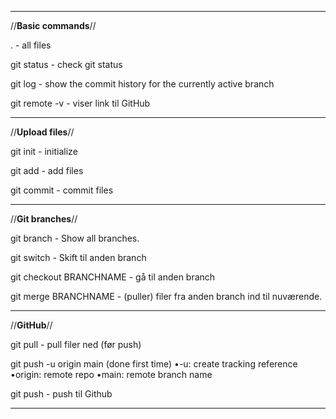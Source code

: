 _____________________________________

//**Basic commands**//

. - all files

git status - check git status

git log - show the commit history for the currently active branch

git remote -v - viser link til GitHub

_____________________________________

//**Upload files**//

git init - initialize

git add - add files

git commit - commit files

_____________________________________

//**Git branches**//

git branch - Show all branches.

git switch - Skift til anden branch

git checkout BRANCHNAME - gå til anden branch

git merge BRANCHNAME - (puller) filer fra anden branch ind til nuværende.

_____________________________________

//**GitHub**//

git pull - pull filer ned (før push)

git push -u origin main (done first time)
•-u: create tracking reference
•origin: remote repo
•main: remote branch name

git push - push til Github

_____________________________________